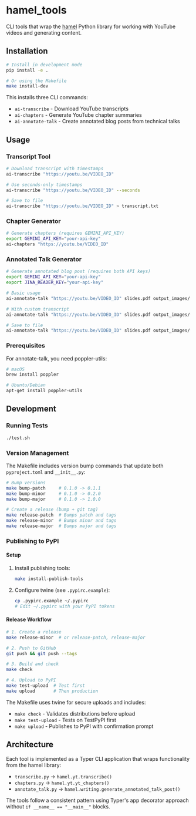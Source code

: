 # hamel_tools

CLI tools that wrap the [hamel](https://github.com/hamelsmu/hamel) Python library for working with YouTube videos and generating content.

## Installation

```bash
# Install in development mode
pip install -e .

# Or using the Makefile
make install-dev
```

This installs three CLI commands:
- `ai-transcribe` - Download YouTube transcripts  
- `ai-chapters` - Generate YouTube chapter summaries
- `ai-annotate-talk` - Create annotated blog posts from technical talks

## Usage

### Transcript Tool
```bash
# Download transcript with timestamps
ai-transcribe "https://youtu.be/VIDEO_ID"

# Use seconds-only timestamps
ai-transcribe "https://youtu.be/VIDEO_ID" --seconds

# Save to file
ai-transcribe "https://youtu.be/VIDEO_ID" > transcript.txt
```

### Chapter Generator
```bash
# Generate chapters (requires GEMINI_API_KEY)
export GEMINI_API_KEY="your-api-key"
ai-chapters "https://youtu.be/VIDEO_ID"
```

### Annotated Talk Generator
```bash
# Generate annotated blog post (requires both API keys)
export GEMINI_API_KEY="your-api-key"
export JINA_READER_KEY="your-api-key"

# Basic usage
ai-annotate-talk "https://youtu.be/VIDEO_ID" slides.pdf output_images/

# With custom transcript
ai-annotate-talk "https://youtu.be/VIDEO_ID" slides.pdf output_images/ --transcript transcript.txt

# Save to file
ai-annotate-talk "https://youtu.be/VIDEO_ID" slides.pdf output_images/ --output post.md
```

### Prerequisites

For annotate-talk, you need poppler-utils:
```bash
# macOS
brew install poppler

# Ubuntu/Debian
apt-get install poppler-utils
```

## Development

### Running Tests
```bash
./test.sh
```

### Version Management

The Makefile includes version bump commands that update both `pyproject.toml` and `__init__.py`:

```bash
# Bump versions
make bump-patch     # 0.1.0 -> 0.1.1
make bump-minor     # 0.1.0 -> 0.2.0  
make bump-major     # 0.1.0 -> 1.0.0

# Create a release (bump + git tag)
make release-patch  # Bumps patch and tags
make release-minor  # Bumps minor and tags
make release-major  # Bumps major and tags
```

### Publishing to PyPI

#### Setup
1. Install publishing tools:
   ```bash
   make install-publish-tools
   ```

2. Configure twine (see `.pypirc.example`):
   ```bash
   cp .pypirc.example ~/.pypirc
   # Edit ~/.pypirc with your PyPI tokens
   ```

#### Release Workflow
```bash
# 1. Create a release
make release-minor  # or release-patch, release-major

# 2. Push to GitHub
git push && git push --tags

# 3. Build and check
make check

# 4. Upload to PyPI
make test-upload  # Test first
make upload       # Then production
```

The Makefile uses twine for secure uploads and includes:
- `make check` - Validates distributions before upload
- `make test-upload` - Tests on TestPyPI first
- `make upload` - Publishes to PyPI with confirmation prompt

## Architecture

Each tool is implemented as a Typer CLI application that wraps functionality from the hamel library:

- `transcribe.py` → `hamel.yt.transcribe()`
- `chapters.py` → `hamel.yt.yt_chapters()`  
- `annotate_talk.py` → `hamel.writing.generate_annotated_talk_post()`

The tools follow a consistent pattern using Typer's app decorator approach without `if __name__ == "__main__"` blocks.